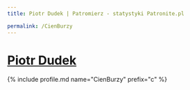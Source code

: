 ```yaml
---
title: Piotr Dudek | Patromierz - statystyki Patronite.pl

permalink: /CienBurzy
---
```


# [Piotr Dudek](https://patronite.pl/CienBurzy)

{% include profile.md name="CienBurzy" prefix="c" %}
